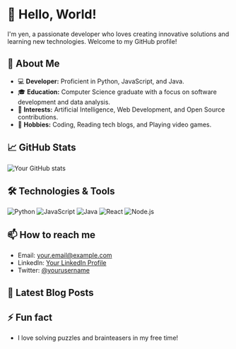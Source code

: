 # 👋 Hello, World!

I'm yen, a passionate developer who loves creating innovative solutions and learning new technologies. Welcome to my GitHub profile!

## 🚀 About Me

- 💻 **Developer:** Proficient in Python, JavaScript, and Java.
- 🎓 **Education:** Computer Science graduate with a focus on software development and data analysis.
- 🌟 **Interests:** Artificial Intelligence, Web Development, and Open Source contributions.
- 🎯 **Hobbies:** Coding, Reading tech blogs, and Playing video games.

## 📈 GitHub Stats

![Your GitHub stats](https://github-readme-stats.vercel.app/api?username=yourusername&show_icons=true&theme=radical)

## 🛠️ Technologies & Tools

![Python](https://img.shields.io/badge/-Python-000?&logo=python)
![JavaScript](https://img.shields.io/badge/-JavaScript-000?&logo=javascript)
![Java](https://img.shields.io/badge/-Java-000?&logo=java)
![React](https://img.shields.io/badge/-React-000?&logo=react)
![Node.js](https://img.shields.io/badge/-Node.js-000?&logo=node.js)

## 📫 How to reach me

- Email: [your.email@example.com](mailto:your.email@example.com)
- LinkedIn: [Your LinkedIn Profile](https://www.linkedin.com/in/yourprofile/)
- Twitter: [@yourusername](https://twitter.com/yourusername)

## 📝 Latest Blog Posts

<!-- BLOG-POST-LIST:START -->
<!-- BLOG-POST-LIST:END -->

## ⚡ Fun fact

- I love solving puzzles and brainteasers in my free time!

